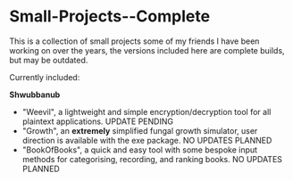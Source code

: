 # Small-Projects--Complete
This is a collection of small projects some of my friends I have been working on over the years, the versions included here are complete builds, but may be outdated.

Currently included:

  **Shwubbanub**
  - "Weevil", a lightweight and simple encryption/decryption tool for all plaintext applications. UPDATE PENDING
  - "Growth", an **extremely** simplified fungal growth simulator, user direction is available with the exe package. NO UPDATES PLANNED
  - "BookOfBooks", a quick and easy tool with some bespoke input methods for categorising, recording, and ranking books. NO UPDATES PLANNED
